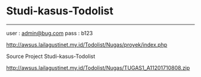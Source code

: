 # Studi-kasus-Todolist #
---------------------------

user : admin@bug.com
pass : b123

http://awsus.lailagustinet.my.id/Todolist/Nugas/proyek/index.php

Source Project Studi-kasus-Todolist

http://awsus.lailagustinet.my.id/Todolist/Nugas/TUGAS1_A11201710808.zip
